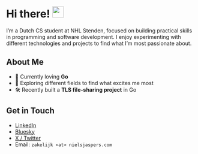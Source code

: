 # Hi there! <img src="https://media.giphy.com/media/hvRJCLFzcasrR4ia7z/giphy.gif" width="30px"/>
I’m a Dutch CS student at NHL Stenden, focused on building practical skills in programming and software development. I enjoy experimenting with different technologies and projects to find what I’m most passionate about.

## About Me

* 🌱 Currently loving **Go**
* 🧠 Exploring different fields to find what excites me most
* 🛠️ Recently built a **TLS file-sharing project** in Go


## Get in Touch

* [LinkedIn](https://www.linkedin.com/in/nielsjasperss/)
* [Bluesky](https://bsky.app/profile/nielsjaspers.com)
* [X / Twitter](https://x.com/_nielsjaspers)
* Email: `zakelijk <at> nielsjaspers.com`
